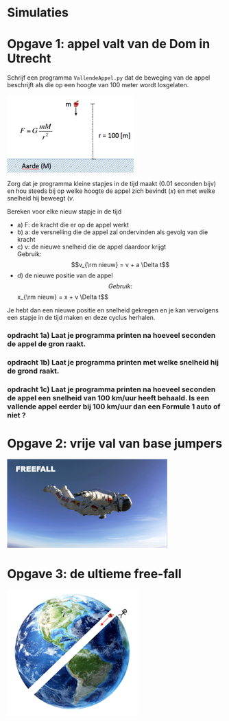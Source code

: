 
# Simulaties


# Opgave 1: appel valt van de Dom in Utrecht

Schrijf een programma `VallendeAppel.py` dat de beweging van de appel beschrijft als die op een hoogte van 100 meter wordt losgelaten.

![](GravityOverzicht.png)

Zorg dat je programma kleine stapjes in de tijd maakt (0.01 seconden bijv) en hou steeds bij op welke hoogte de appel zich bevindt (*x*) en met welke snelheid hij beweegt (*v*. 

Bereken voor elke nieuw stapje in de tijd

  - a) F: de kracht die er op de appel werkt  
  - b) a: de versnelling die de appel zal ondervinden als gevolg van die kracht
  - c) v: de nieuwe snelheid die de appel daardoor krijgt     
       Gebruik: $$v_{\rm nieuw} = v + a \Delta t$$
  - d) de nieuwe positie van de appel $$
       Gebruik: $$x_{\rm nieuw} = x + v \Delta t$$

Je hebt dan een nieuwe positie en snelheid gekregen en je kan vervolgens een stapje in de tijd maken en deze cyclus herhalen.


### opdracht 1a) Laat je programma printen na hoeveel seconden de appel de gron raakt.

### opdracht 1b) Laat je programma printen met welke snelheid hij de grond raakt.

### opdracht 1c) Laat je programma printen na hoeveel seconden de appel een snelheid van 100 km/uur heeft behaald. Is een vallende appel eerder bij 100 km/uur dan een Formule 1 auto of niet ?


# Opgave 2: vrije val van base jumpers

![](Freefall.png)

# Opgave 3: de ultieme free-fall
![](EarthHole.png)
